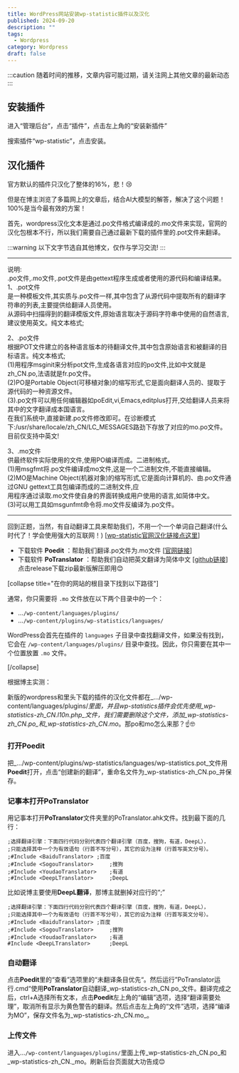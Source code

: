 ```yaml
---
title: WordPress网站安装wp-statistic插件以及汉化
published: 2024-09-20
description: ""
tags:
  - Wordpress
category: Wordpress
draft: false
---
```


:::caution
随着时间的推移，文章内容可能过期，请关注网上其他文章的最新动态
:::

## 安装插件

进入“管理后台”，点击“插件”，点击左上角的“安装新插件”

搜索插件“wp-statistic”，点击安装。

## 汉化插件

官方默认的插件只汉化了整体的16%，悲！😢

但是在博主浏览了多篇网上的文章后，结合AI大模型的解答，解决了这个问题！100%是当今最有效的方案！

首先，wordpress汉化文本是通过.po文件格式编译成的.mo文件来实现，官网的汉化包根本不行，所以我们需要自己通过最新下载的插件里的.pot文件来翻译。

:::warning
以下文字节选自其他博文，仅作与学习交流!
:::

---

说明:  
.po文件,.mo文件,.pot文件是由gettext程序生成或者使用的源代码和编译结果。  
1、.pot文件  
是一种模板文件,其实质与.po文件一样,其中包含了从源代码中提取所有的翻译字符串的列表,主要提供给翻译人员使用。  
从源码中扫描得到的翻译模版文件,原始语言取决于源码字符串中使用的自然语言,建议使用英文。纯文本格式;

2、.po文件  
根据POT文件建立的各种语言版本的待翻译文件,其中包含原始语言和被翻译的目标语言。纯文本格式;  
(1)用程序msginit来分析pot文件,生成各语言对应的po文件,比如中文就是zh_CN.po,法语就是fr.po文件。  
(2)PO是Portable Object(可移植对象)的缩写形式,它是面向翻译人员的、提取于源代码的一种资源文件。  
(3).po文件可以用任何编辑器如poEdit,vi,Emacs,editplus打开,交给翻译人员来将其中的文字翻译成本国语言。  
在我们系统中,直接新建.po文件修改即可。在诊断模式下:/usr/share/locale/zh_CN/LC_MESSAGES路劲下存放了对应的mo.po文件。  
目前仅支持中英文!

3、.mo文件  
供最终软件实际使用的文件,使用PO编译而成。二进制格式。  
(1)用msgfmt将.po文件编译成mo文件,这是一个二进制文件,不能直接编辑。  
(2)MO是Machine Object(机器对象)的缩写形式,它是面向计算机的、由.po文件通过GNU gettext工具包编译而成的二进制文件,应  
用程序通过读取.mo文件使自身的界面转换成用户使用的语言,如简体中文。  
(3)可以用工具如msgunfmt命令将.mo文件反编译为.po文件。

---

回到正题，当然，有自动翻译工具来帮助我们，不用一个一个单词自己翻译(什么时代了！学会使用强大的互联网！) [[wp-statistic官网汉化链接点这里](https://translate.wordpress.org/projects/wp-plugins/wp-statistics/stable/zh-cn/default)]

- 下载软件 **Poedit** ：帮助我们翻译.po文件为.mo文件 [[官网链接](https://poedit.net/)]
- 下载软件 **PoTranslator** ：帮助我们自动把英文翻译为简体中文 [[github链接](https://github.com/anbangli/PoTranslator)] 点击release下载zip最新版解压即用😊

[collapse title="在你的网站的根目录下找到以下路径"]

通常，你只需要将 `.mo` 文件放在以下两个目录中的一个：

- ...`/wp-content/languages/plugins/`
- ...`/wp-content/plugins/wp-statistics/languages/`

WordPress会首先在插件的 `languages` 子目录中查找翻译文件，如果没有找到，它会在 `/wp-content/languages/plugins/` 目录中查找。因此，你只需要在其中一个位置放置 `.mo` 文件。

[/collapse]

根据博主实测：

新版的wordpress和里头下载的插件的汉化文件都在_.../wp-content/languages/plugins/_里面，并且wp-statistics插件会优先使用_wp-statistics-zh_CN.l10n.php_文件，我们需要删除这个文件，添加_wp-statistics-zh_CN.po_和_wp-statistics-zh_CN.mo_。那po和mo怎么来那？☝️🤓

### 打开**Poedit**

把_.../wp-content/plugins/wp-statistics/languages/wp-statistics.pot_文件用**Poedit**打开，点击“创建新的翻译”，重命名文件为_wp-statistics-zh_CN.po_并保存。

### 记事本打开**PoTranslator**

用记事本打开**PoTranslator**文件夹里的PoTranslator.ahk文件。找到最下面的几行：

```
;选择翻译引擎：下面四行代码分别代表四个翻译引擎（百度，搜狗，有道，DeepL），
;只能选择其中一个为有效语句（行首不写分号），其它的设为注释（行首写英文分号）。
;#Include <BaiduTranslator>	;百度
;#Include <SogouTranslator>   	;搜狗
;#Include <YoudaoTranslator>	;有道
;#Include <DeepLTranslator>   	;DeepL
```

比如说博主要使用**DeepL翻译**，那博主就删掉对应行的“;”

```
;选择翻译引擎：下面四行代码分别代表四个翻译引擎（百度，搜狗，有道，DeepL），
;只能选择其中一个为有效语句（行首不写分号），其它的设为注释（行首写英文分号）。
;#Include <BaiduTranslator>	;百度
;#Include <SogouTranslator>   	;搜狗
;#Include <YoudaoTranslator>	;有道
#Include <DeepLTranslator>   	;DeepL
```

### 自动翻译

点击**Poedit**里的“查看”选项里的“未翻译条目优先“。然后运行”PoTranslator运行.cmd“使用**PoTranslator**自动翻译_wp-statistics-zh_CN.po_文件。翻译完成之后，ctrl+A选择所有文本，点击**Poedit**左上角的“编辑”选项，选择“翻译需要处理”，取消所有显示为黄色警告的翻译。然后点击左上角的“文件”选项，选择“编译为MO”，保存文件名为_wp-statistics-zh_CN.mo_。

### 上传文件

进入...`/wp-content/languages/plugins/`里面上传_wp-statistics-zh_CN.po_和_wp-statistics-zh_CN._mo。刷新后台页面就大功告成😊